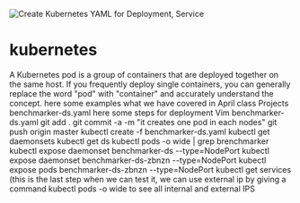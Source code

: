 ![Create Kubernetes YAML for Deployment, Service](https://user-images.githubusercontent.com/50894237/60642231-05632a00-9de4-11e9-9bd2-397561885c42.jpg)
# kubernetes
A Kubernetes pod is a group of containers that are deployed together on the same host. If you frequently deploy single containers, you can generally replace the word "pod" with "container" and accurately understand the concept.
here some examples what we have covered in April class Projects 
benchmarker-ds.yaml
here some steps for deployment 
Vim benchmarker-ds.yaml
git add .
git commit -a -m "it creates one pod in each nodes"
git push origin master
kubectl create -f benchmarker-ds.yaml
kubectl get daemonsets
kubectl get ds
kubectl pods -o wide | grep brenchmarker
kubectl expose daemonset benchmarker-ds --type=NodePort
kubectl expose daemonset benchmarker-ds-zbnzn --type=NodePort
kubectl expose pods benchmarker-ds-zbnzn --type=NodePort
kubectl get services  (this is the last step when we can test it, we can use external ip by giving a command kubectl pods -o wide to see all internal and external IPS


